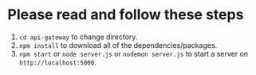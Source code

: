 # Please read and follow these steps
1. `cd api-gateway` to change directory.
2. `npm install` to download all of the dependencies/packages.
3. `npm start` or `node server.js` or `nodemon server.js` to start a server on `http://localhost:5000`.